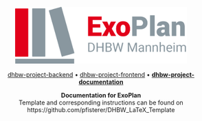 <p align="center">
  <a href="https://github.com/wwi17seb?q=%22dhbw-project-%22">
    <img src="https://github.com/wwi17seb/dhbw-project-frontend/blob/master/src/images/ExoPlanLogo_transparent.png" alt="ExoPlan Logo" width="400">
  </a>

  <p align="center">
    <a href="https://github.com/wwi17seb/dhbw-project-backend">dhbw-project-backend</a>
    •
    <a href="https://github.com/wwi17seb/dhbw-project-frontend">dhbw-project-frontend</a>
    •
    <b><a href="https://github.com/wwi17seb/dhbw-project-documentation">dhbw-project-documentation</a></b>
  </p>

  <p align="center">
    <b>Documentation for ExoPlan</b>
    <br>
    Template and corresponding instructions can be found on https://github.com/pfisterer/DHBW_LaTeX_Template
  </p>

</p>
